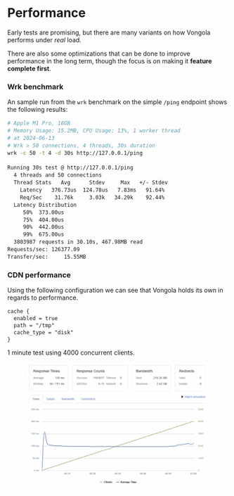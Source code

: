 # Performance

Early tests are promising, but there are many variants on how Vongola performs under _real_ load.&#x20;

There are also some optimizations that can be done to improve performance in the long term, though the focus is on making it **feature complete first**.



### Wrk benchmark

An sample run from the `wrk` benchmark on the simple `/ping` endpoint shows the following results:

```bash
# Apple M1 Pro, 16GB
# Memory Usage: 15.2MB, CPU Usage: 13%, 1 worker thread
# at 2024-06-13
# Wrk > 50 connections, 4 threads, 30s duration
wrk -c 50 -t 4 -d 30s http://127.0.0.1/ping

Running 30s test @ http://127.0.0.1/ping
  4 threads and 50 connections
  Thread Stats   Avg      Stdev     Max   +/- Stdev
    Latency   376.73us  124.78us   7.83ms   91.64%
    Req/Sec    31.76k     3.03k   34.29k    92.44%
  Latency Distribution
     50%  373.00us
     75%  404.00us
     90%  442.00us
     99%  675.00us
  3803987 requests in 30.10s, 467.98MB read
Requests/sec: 126377.09
Transfer/sec:     15.55MB
```



### CDN performance

Using the following configuration we can see that Vongola holds its own in regards to performance.

```hcl
cache {
  enabled = true
  path = "/tmp"
  cache_type = "disk"
}
```

1 minute test using 4000 concurrent clients.

<figure><img src="../.gitbook/assets/one_minute_test.png" alt=""><figcaption></figcaption></figure>
